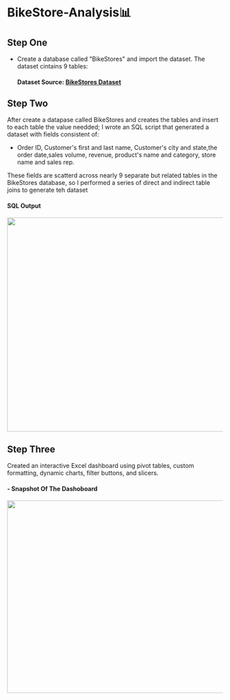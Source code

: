 # BikeStore-Analysis📊
## Step One
- Create a database called "BikeStores" and import the dataset.
  The dataset cintains 9 tables:
  #### Dataset Source: **[BikeStores Dataset](https://docs.google.com/spreadsheets/d/1ESMiCguVJjUzjVNxLffngDrHsQcMFHrt/edit#gid=1194135803)**


  

## Step Two
After create a datapase called BikeStores and creates the tables and insert to each table the value needded;
I wrote an SQL script that generated a dataset with fields consistent of: 
- Order ID, Customer's first and last name, Customer's city and state,the order date,sales volume, revenue, product's name and category, store name and sales rep.

These fields are scatterd across nearly 9 separate but related tables in the BikeStores database, 
so I performed a series of direct and indirect table joins to generate teh dataset
#### SQL Output

<p align="center">
<img src="https://github.com/NoufMr/BikeStore-Analysis/assets/134384114/2634407c-51a8-4729-bd60-dfe47f569d92" width="850" height="500" />
</p>

## Step Three
Created an interactive Excel dashboard using pivot tables, custom formatting, dynamic charts, filter buttons, and slicers.
#### - Snapshot Of The Dashoboard
<p align="center">
<img src="https://github.com/NoufMr/BikeStore-Analysis/assets/134384114/faf93ebf-cf41-4c0d-8b3f-4f51950692cf" width="1000" height="450" />
</p>
